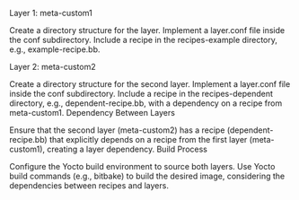 Layer 1: meta-custom1

Create a directory structure for the layer.
Implement a layer.conf file inside the conf subdirectory.
Include a recipe in the recipes-example directory, e.g., example-recipe.bb.


Layer 2: meta-custom2

Create a directory structure for the second layer.
Implement a layer.conf file inside the conf subdirectory.
Include a recipe in the recipes-dependent directory, e.g., dependent-recipe.bb, with a dependency on a recipe from meta-custom1.
Dependency Between Layers

Ensure that the second layer (meta-custom2) has a recipe (dependent-recipe.bb) that explicitly depends on a recipe from the first layer (meta-custom1), creating a layer dependency.
Build Process

Configure the Yocto build environment to source both layers.
Use Yocto build commands (e.g., bitbake) to build the desired image, considering the dependencies between recipes and layers.
